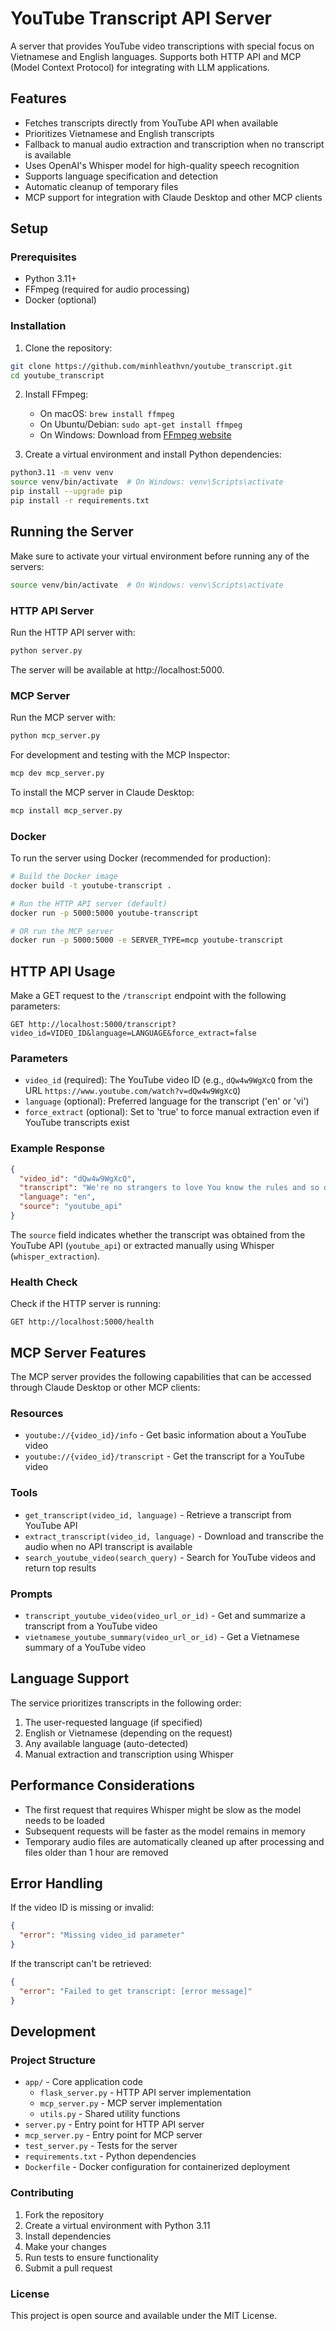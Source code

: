 # YouTube Transcript API Server

A server that provides YouTube video transcriptions with special focus on Vietnamese and English languages. Supports both HTTP API and MCP (Model Context Protocol) for integrating with LLM applications.

## Features

- Fetches transcripts directly from YouTube API when available
- Prioritizes Vietnamese and English transcripts
- Fallback to manual audio extraction and transcription when no transcript is available
- Uses OpenAI's Whisper model for high-quality speech recognition
- Supports language specification and detection
- Automatic cleanup of temporary files
- MCP support for integration with Claude Desktop and other MCP clients

## Setup

### Prerequisites
- Python 3.11+
- FFmpeg (required for audio processing)
- Docker (optional)

### Installation

1. Clone the repository:
```bash
git clone https://github.com/minhleathvn/youtube_transcript.git
cd youtube_transcript
```

2. Install FFmpeg:
   - On macOS: `brew install ffmpeg`
   - On Ubuntu/Debian: `sudo apt-get install ffmpeg`
   - On Windows: Download from [FFmpeg website](https://ffmpeg.org/download.html)

3. Create a virtual environment and install Python dependencies:
```bash
python3.11 -m venv venv
source venv/bin/activate  # On Windows: venv\Scripts\activate
pip install --upgrade pip
pip install -r requirements.txt
```

## Running the Server

Make sure to activate your virtual environment before running any of the servers:

```bash
source venv/bin/activate  # On Windows: venv\Scripts\activate
```

### HTTP API Server

Run the HTTP API server with:

```bash
python server.py
```

The server will be available at http://localhost:5000.

### MCP Server

Run the MCP server with:

```bash
python mcp_server.py
```

For development and testing with the MCP Inspector:

```bash
mcp dev mcp_server.py
```

To install the MCP server in Claude Desktop:

```bash
mcp install mcp_server.py
```

### Docker

To run the server using Docker (recommended for production):

```bash
# Build the Docker image
docker build -t youtube-transcript .

# Run the HTTP API server (default)
docker run -p 5000:5000 youtube-transcript

# OR run the MCP server
docker run -p 5000:5000 -e SERVER_TYPE=mcp youtube-transcript
```

## HTTP API Usage

Make a GET request to the `/transcript` endpoint with the following parameters:

```
GET http://localhost:5000/transcript?video_id=VIDEO_ID&language=LANGUAGE&force_extract=false
```

### Parameters

- `video_id` (required): The YouTube video ID (e.g., `dQw4w9WgXcQ` from the URL `https://www.youtube.com/watch?v=dQw4w9WgXcQ`)
- `language` (optional): Preferred language for the transcript ('en' or 'vi')
- `force_extract` (optional): Set to 'true' to force manual extraction even if YouTube transcripts exist

### Example Response

```json
{
  "video_id": "dQw4w9WgXcQ",
  "transcript": "We're no strangers to love You know the rules and so do I...",
  "language": "en",
  "source": "youtube_api"
}
```

The `source` field indicates whether the transcript was obtained from the YouTube API (`youtube_api`) or extracted manually using Whisper (`whisper_extraction`).

### Health Check

Check if the HTTP server is running:

```
GET http://localhost:5000/health
```

## MCP Server Features

The MCP server provides the following capabilities that can be accessed through Claude Desktop or other MCP clients:

### Resources

- `youtube://{video_id}/info` - Get basic information about a YouTube video
- `youtube://{video_id}/transcript` - Get the transcript for a YouTube video

### Tools

- `get_transcript(video_id, language)` - Retrieve a transcript from YouTube API
- `extract_transcript(video_id, language)` - Download and transcribe the audio when no API transcript is available
- `search_youtube_video(search_query)` - Search for YouTube videos and return top results

### Prompts

- `transcript_youtube_video(video_url_or_id)` - Get and summarize a transcript from a YouTube video
- `vietnamese_youtube_summary(video_url_or_id)` - Get a Vietnamese summary of a YouTube video

## Language Support

The service prioritizes transcripts in the following order:
1. The user-requested language (if specified)
2. English or Vietnamese (depending on the request)
3. Any available language (auto-detected)
4. Manual extraction and transcription using Whisper

## Performance Considerations

- The first request that requires Whisper might be slow as the model needs to be loaded
- Subsequent requests will be faster as the model remains in memory
- Temporary audio files are automatically cleaned up after processing and files older than 1 hour are removed

## Error Handling

If the video ID is missing or invalid:
```json
{
  "error": "Missing video_id parameter"
}
```

If the transcript can't be retrieved:
```json
{
  "error": "Failed to get transcript: [error message]"
}
```

## Development

### Project Structure

- `app/` - Core application code
  - `flask_server.py` - HTTP API server implementation
  - `mcp_server.py` - MCP server implementation  
  - `utils.py` - Shared utility functions
- `server.py` - Entry point for HTTP API server
- `mcp_server.py` - Entry point for MCP server
- `test_server.py` - Tests for the server
- `requirements.txt` - Python dependencies
- `Dockerfile` - Docker configuration for containerized deployment

### Contributing

1. Fork the repository
2. Create a virtual environment with Python 3.11
3. Install dependencies 
4. Make your changes
5. Run tests to ensure functionality
6. Submit a pull request

### License

This project is open source and available under the MIT License.
